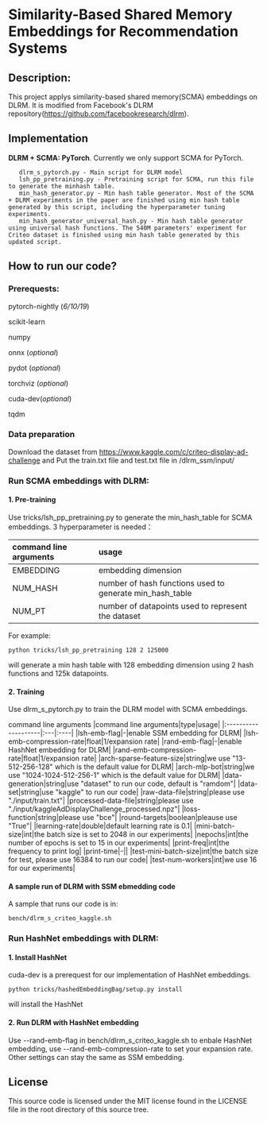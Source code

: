 # Similarity-Based Shared Memory Embeddings for Recommendation Systems


## Description:

This project applys similarity-based shared memory(SCMA) embeddings on DLRM. It is modified from Facebook's DLRM repository(https://github.com/facebookresearch/dlrm). 


## Implementation

**DLRM + SCMA: PyTorch**. Currently we only support SCMA for PyTorch.

       dlrm_s_pytorch.py - Main script for DLRM model
       lsh_pp_pretraining.py - Pretraining script for SCMA, run this file to generate the minhash table.
       min_hash_generator.py - Min hash table generator. Most of the SCMA + DLRM experiments in the paper are finished using min hash table generated by this script, including the hyperparameter tuning experiments.
       min_hash_generator_universal_hash.py - Min hash table generator using universal hash functions. The 540M parameters' experiment for Criteo dataset is finished using min hash table generated by this updated script.

## How to run our code?
### Prerequests:
pytorch-nightly (*6/10/19*)

scikit-learn

numpy

onnx (*optional*)

pydot (*optional*)

torchviz (*optional*)

cuda-dev(*optional*)

tqdm

### Data preparation
Download the dataset from https://www.kaggle.com/c/criteo-display-ad-challenge and Put the train.txt file and test.txt file in /dlrm_ssm/input/


### Run SCMA embeddings with DLRM:
#### 1. Pre-training
Use tricks/lsh_pp_pretraining.py to generate the min_hash_table for SCMA embeddings. 3 hyperparameter is needed：

|command line arguments|usage|
|:--------------------|:----|
|EMBEDDING|embedding dimension|
|NUM_HASH|number of hash functions used to generate min_hash_table|
|NUM_PT|number of datapoints used to represent the dataset|

For example:  

```
python tricks/lsh_pp_pretraining 128 2 125000
```
will generate a min hash table with 128 embedding dimension using 2 hash functions and 125k datapoints.

#### 2. Training
Use dlrm_s_pytorch.py to train the DLRM model with SCMA embeddings.

command line arguments
|command line arguments|type|usage|
|:--------------------|:---|:----|
|lsh-emb-flag|-|enable SSM embedding for DLRM|
|lsh-emb-compression-rate|float|1/expansion rate|
|rand-emb-flag|-|enable HashNet embedding for DLRM|
|rand-emb-compression-rate|float|1/expansion rate|
|arch-sparse-feature-size|string|we use "13-512-256-128" which is the default value for DLRM|
|arch-mlp-bot|string|we use "1024-1024-512-256-1" which is the default value for DLRM|
|data-generation|string|use "dataset" to run our code, default is "ramdom"|
|data-set|string|use "kaggle" to run our code|
|raw-data-file|string|please use "./input/train.txt"|
|processed-data-file|string|please use "./input/kaggleAdDisplayChallenge_processed.npz"|
|loss-function|string|please use "bce"|
|round-targets|boolean|pleause use "True"|
|learning-rate|double|default learning rate is 0.1|
|mini-batch-size|int|the batch size is set to 2048 in our experiments|
|nepochs|int|the number of epochs is set to 15 in our experiments|
|print-freq|int|the frequency to print log|
|print-time|-||
|test-mini-batch-size|int|the batch size for test, please use 16384 to run our code| 
|test-num-workers|int|we use 16 for our experiments|


#### A sample run of DLRM with SSM ebmedding code
A sample that runs our code is in:
```
bench/dlrm_s_criteo_kaggle.sh
```

### Run HashNet embeddings with DLRM:
#### 1. Install HashNet
cuda-dev is a prerequest for our implementation of HashNet embeddings.
```
python tricks/hashedEmbeddingBag/setup.py install
```
will install the HashNet

#### 2. Run DLRM with HashNet embedding
Use --rand-emb-flag in bench/dlrm_s_criteo_kaggle.sh to enbale HashNet embedding, use --rand-emb-compression-rate to set your expansion rate. Other settings can stay the same as SSM embedding.

## License

This source code is licensed under the MIT license found in the
LICENSE file in the root directory of this source tree.
